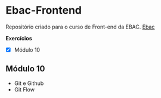# Ebac-Frontend



Repositório criado para o curso de Front-end da EBAC.
[Ebac](https://ebaconline.com.br) <br>

**Exercícios**

- [x] Módulo 10

## Módulo 10

- Git e Github
- Git Flow




